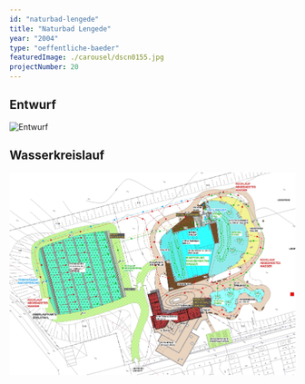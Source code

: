 ```yaml
---
id: "naturbad-lengede"
title: "Naturbad Lengede"
year: "2004"
type: "oeffentliche-baeder"
featuredImage: ./carousel/dscn0155.jpg
projectNumber: 20
---
```


## Entwurf
![Entwurf](./images/20entwurf.jpg)

## Wasserkreislauf
![Wasserkreislauf](./images/20wasserkreislauf.jpg)